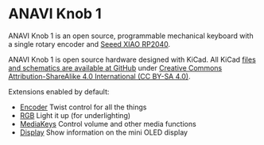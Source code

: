 # ANAVI Knob 1

ANAVI Knob 1 is an open source, programmable mechanical keyboard with a single rotary encoder and [Seeed XIAO RP2040](https://www.seeedstudio.com/XIAO-RP2040-v1-0-p-5026.html).

ANAVI Knob 1 is open source hardware designed with KiCad. All KiCad [files and schematics are available at GitHub](https://github.com/AnaviTechnology/anavi-knob-1) under [Creative Commons Attribution-ShareAlike 4.0 International (CC BY-SA 4.0)](https://creativecommons.org/licenses/by-sa/4.0/).

Extensions enabled by default:
- [Encoder](/docs/en/encoder.md) Twist control for all the things
- [RGB](/docs/en/rgb.md) Light it up (for underlighting)
- [MediaKeys](/docs/en/media_keys.md) Control volume and other media functions
- [Display](/docs/en/Display.md) Show information on the mini OLED display
